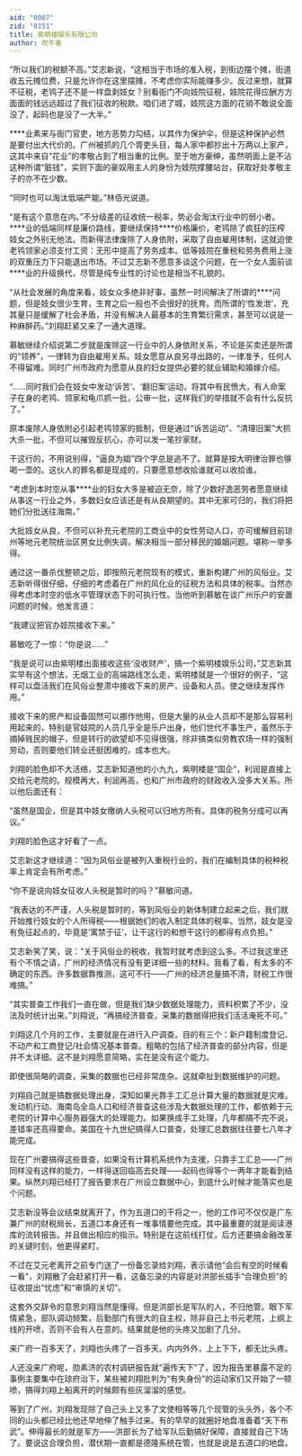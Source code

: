 ```yaml
---
aid: "0007"
zid: "0151"
title: 紫明楼娱乐有限公司
author: 吹牛者
---
```


“所以我们的税额不高。”艾志新说，“这相当于市场的准入税，到街边摆个摊，街道收五元摊位费，只是允许你在这里摆摊，不考虑你实际能赚多少。反过来想，就算不征税，老鸨子还不是一样盘剥妓女？别看衙门不向妓院征税，妓院花得应酬方方面面的钱远远超过了我们征收的税款。咱们进了城，妓院这方面的花销不敢说全面没了，起码也是没了一大半。”

\*\*\*\*业素来与衙门官吏，地方恶势力勾结，以其作为保护伞，但是这种保护必然是要付出大代价的。广州被抓的几个胥吏头目，每人家中都抄出十万两以上家产，这其中来自“花业”的孝敬占到了相当重的比例。至于地方豪绅，虽然明面上是不沾这种所谓“脏钱”，实则下面的豪奴用主人的身份为妓院撑腰站台，获取好处孝敬主子的亦不在少数。

“同时也可以淘汰低端产能。”林佰光说道。

“是有这个意思在内。”不分级差的征收统一税率，势必会淘汰行业中的弱小者。\*\*\*\*业的低端同样是廉价路线，要继续保持\*\*\*\*价格廉价，老鸨除了疯狂的压榨妓女之外别无他法。而新得法律废除了人身依附，采取了自由雇用体制，这就迫使老鸨领家必须支付工资：无形中提高了劳务成本。低等妓院在重税和劳务费用上涨的双重压力下只能退出市场。不过艾志新不愿意多谈这个问题，在一个女人面前谈\*\*\*\*业的升级换代，尽管是纯专业性的讨论也是相当不礼貌的。

“从社会发展的角度来看，妓女众多绝非好事，虽然一时间解决了所谓的\*\*\*\*问题，但是妓女很少生育，生育之后一般也不会很好的抚育。而所谓的‘性发泄’，充其量只是缓解了社会矛盾，并没有解决人最基本的生育繁衍需求，甚至可以说是一种麻醉药。”刘翔赶紧又来了一通大道理。

慕敏继续介绍说第二步就是废除这一行业中的人身依附关系，不论是买卖还是所谓的“领养”，一律转为自由雇用关系。妓女愿意从良另寻出路的，一律准予，任何人不得留难。同时广州市政府为愿意从良的妇女提供必要的就业辅助和婚嫁介绍。

“……同时我们会在妓女中发动‘诉苦’、‘翻旧案’运动，将其中有民愤大，有人命案子在身的老鸨、领家和龟爪抓一批，公审一批，这样我们的举措就不会有什么反抗了。”

原本废除人身依附必引起老鸨领家的抵制，但是通过“诉苦运动”、“清理旧案”大抓大杀一批，不但可以摧毁反抗心，亦可以发一笔抄家财。

干这行的，不用说别得，“逼良为娼”四个字总是逃不了。就算是按大明律治罪也够喝一壶的。这伙人的罪名都是现成的，只要愿意想收拾谁就可以收拾谁。

“考虑到本时空从事\*\*\*\*业的妇女大多是被迫无奈，除了少数好逸恶劳者愿意继续从事这一行业之外，多数妇女应该还是有从良期望的。其中无家可归的，我们将把她们分批送往海南。”

大批妓女从良，不但可以补充元老院的工商业中的女性劳动人口，亦可缓解目前琼州等地元老院统治区男女比例失调，解决相当一部分移民的婚姻问题。堪称一举多得。

通过这一番杀伐整顿之后，即按照元老院现有的模式，重新构建广州的风俗业。艾志新听得很仔细，仔细的考虑着在广州的风化业的征税方法和具体的税率。当然亦得考虑本时空的低水平管理状态下的可执行性。当他听到慕敏在谈广州乐户的安置问题的时候，他发言道：

“我建议把官办妓院接收下来。”

慕敏吃了一惊：“你是说……”

“我是说可以由紫明楼出面接收这些‘没收财产’，搞一个紫明楼娱乐公司，”艾志新其实早有这个想法，无烟工业的高端路线怎么走，紫明楼就是一个很好的例子，“这样可以盘活我们在风俗业整肃中接收下来的房产、设备和人员。使之继续发挥作用。”

接收下来的房产和设备固然可以挪作他用，但是大量的从业人员却不是那么容易利用起来的，特别是官妓院的人员几乎全是乐户出身，他们世代不事生产，虽然乐于摘掉贱民的帽子，但是转行的欲望却不见得很强，除非搞类似劳教农场一样的强制劳动，否则要他们转业还挺困难的，成本也大。

刘翔的脸色却不大活络，艾志新知道他的小九九，紫明楼是“国企”，利润是直接上交给元老院的。规模再大，利润再高，也和广州市政府的财政收入没多大关系。所以他后面还有：

“虽然是国企，但是其中妓女缴纳人头税可以归地方所有。具体的税务分成可以再议。”

刘翔的脸色这才好看了一点。

艾志新这才继续道：“因为风俗业是被列入重税行业的，我们在编制具体的税种税率上肯定会有所考虑。”

“你不是说向妓女征收人头税是暂时的吗？”慕敏问道。

“我表达的不严谨，人头税是暂时的，等到风俗业的新体制建立起来之后，我们就开始推行妓女的个人所得税――根据她们的收入制定具体的税率。当然，妓女是没有免征起点的，毕竟是‘寓禁于征’，让干这行的和想干这行的都得有点负担。”

艾志新笑了笑，说：“关于风俗业的税收，我暂时就考虑到这么多。不过我这里还有个不情之请，广州的经济情况有没有更详细一些的材料。我看了看，有太多的不确定的东西。许多数据靠推测，这可不行――广州的经济总量搞不清，财税工作很难搞。”

“其实普查工作我们一直在做，但是我们缺少数据处理能力，资料积累了不少，没法及时统计出来。”刘翔说，“再搞经济普查，采集的数据得把我们活活淹死不可。”

刘翔这几个月的工作，主要就是在进行入户调查。目的有三个：新户籍制度登记、不动产和工商登记/社会情况基本普查。粗略的包括了经济普查的部分内容，但是并不太详细。这不是刘翔愿意简略，实在是没有这个能力。

即使很简略的调查，采集的数据也已经非常庞杂。这就牵扯到数据维护的问题。

刘翔自己就是搞数据处理出身，深知如果光靠手工汇总计算大量的数据就是灾难。发动机行动、海南岛全岛人口和经济普查这些涉及大数据处理的工作，都依赖于元老院的计算中心服务器强大的处理能力。如果换成手工处理，几年都搞不完不说，差错率还高得要命。美国在十九世纪搞得人口普查，处理汇总数据往往要七八年才能完成。

现在广州要搞得这些普查，如果没有计算机系统作为支援，只靠手工汇总――广州同样没有这样的能力，一样得送回临高去处理――起码也得等个一两年才能看到结果。纵然刘翔已经打了报告要求在广州设立数据中心，到底什么时候才能落实也是个问题。

艾志新没等会议结束就离开了，作为五道口的干将之一，他的工作可不仅仅是广东兼广州的财税局长，五道口本身还有一堆事情要他完成。其中最重要的就是阅读港库的流转报告。并且做出相应的指示。特别是在这前线打仗，后方还要搞金融改革的关键时刻，他更得紧盯。

不过在艾元老离开之前专门送了一份备忘录给刘翔，表示请他“会后有空的时候看一看”，刘翔散了会赶紧打开一看，这备忘录的内容是对洪部长插手“合理负担”的征收提出“忧虑”和“审慎的关切”。

这套外交辞令的意思刘翔当然是懂得。但是洪部长是军队的人，不归他管。眼下军情紧急，部队调动频繁，后勤部门有很大的自主权，除非自己上书元老院，上纲上线的开喷，否则不会有人在意的。结果就是他的头疼又加剧了几分。

来广府一百多天了，刘翔也头疼了一百多天。内内外外，上上下下，都无比头疼。

人还没来广府呢，勋素济的农村调研报告就“遍传天下”了，因为报告里暴露不足的事例主要集中在琼府治下，某些被刘翔批判为“有失身份”的运动家们又开始了一顿喷，搞得刘翔上船离开的时候颇有些灰溜溜的感觉。

等到了广州，刘翔发现除了自己头上又多了文使相等等几个现管的头头外，各个不同的山头都已经比他还早地伸了触手过来。有的早早的就圈好地盘准备着“天下布武”。伸得最长的就是军方――洪部长为了给军队后勤搞好保障，直接就自己下场了。要说这合理负担，潜伏期一直都是德隆系统在管，也就是说是五道口的地盘。
